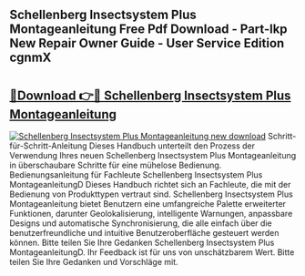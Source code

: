 ## Schellenberg Insectsystem Plus Montageanleitung Free Pdf Download - Part-lkp New Repair Owner Guide - User Service Edition cgnmX

# <h2><a href="http://df7alx4.blite.top/?on=Schellenberg+Insectsystem+Plus+Montageanleitung">🔗Download 👉🔴 Schellenberg Insectsystem Plus Montageanleitung</a></h2>

[![Schellenberg Insectsystem Plus Montageanleitung new download](https://i.imgur.com/lujVjoI.png)](http://df7alx4.blite.top/?on=Schellenberg+Insectsystem+Plus+Montageanleitung)
Schritt-für-Schritt-Anleitung Dieses Handbuch unterteilt den Prozess der Verwendung Ihres neuen Schellenberg Insectsystem Plus Montageanleitung in überschaubare Schritte für eine mühelose Bedienung. Bedienungsanleitung für Fachleute Schellenberg Insectsystem Plus MontageanleitungD Dieses Handbuch richtet sich an Fachleute, die mit der Bedienung von Produkttypen vertraut sind. Schellenberg Insectsystem Plus Montageanleitung bietet Benutzern eine umfangreiche Palette erweiterter Funktionen, darunter Geolokalisierung, intelligente Warnungen, anpassbare Designs und automatische Synchronisierung, die alle einfach über die benutzerfreundliche und intuitive Benutzeroberfläche gesteuert werden können. Bitte teilen Sie Ihre Gedanken Schellenberg Insectsystem Plus MontageanleitungD. Ihr Feedback ist für uns von unschätzbarem Wert. Bitte teilen Sie Ihre Gedanken und Vorschläge mit.
